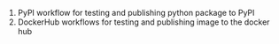 1. PyPI workflow for testing and publishing python package to PyPI
2. DockerHub workflows for testing and publishing image to the docker hub
